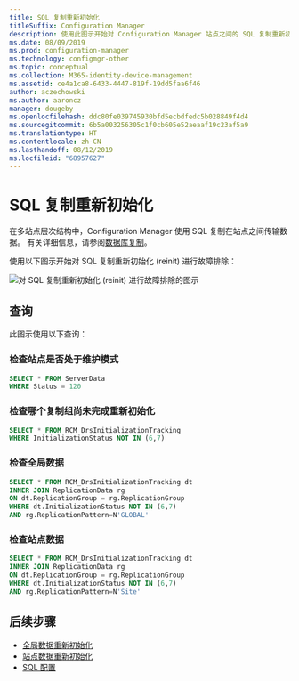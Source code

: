 ```yaml
---
title: SQL 复制重新初始化
titleSuffix: Configuration Manager
description: 使用此图示开始对 Configuration Manager 站点之间的 SQL 复制重新初始化进行故障排除
ms.date: 08/09/2019
ms.prod: configuration-manager
ms.technology: configmgr-other
ms.topic: conceptual
ms.collection: M365-identity-device-management
ms.assetid: ce4a1ca8-6433-4447-819f-19dd5faa6f46
author: aczechowski
ms.author: aaroncz
manager: dougeby
ms.openlocfilehash: ddc80fe039745930bfd5ecbdfedc5b028849f4d4
ms.sourcegitcommit: 6b5a003256305c1f0cb605e52aeaaf19c23af5a9
ms.translationtype: HT
ms.contentlocale: zh-CN
ms.lasthandoff: 08/12/2019
ms.locfileid: "68957627"
---
```

# <a name="sql-replication-reinit"></a>SQL 复制重新初始化

在多站点层次结构中，Configuration Manager 使用 SQL 复制在站点之间传输数据。 有关详细信息，请参阅[数据库复制](/sccm/core/plan-design/hierarchy/database-replication)。

使用以下图示开始对 SQL 复制重新初始化 (reinit) 进行故障排除：

![对 SQL 复制重新初始化 (reinit) 进行故障排除的图示](media/sql-replication-reinit.svg)

## <a name="queries"></a>查询

此图示使用以下查询：

### <a name="check-if-site-is-in-maintenance-mode"></a>检查站点是否处于维护模式

```sql
SELECT * FROM ServerData
WHERE Status = 120
```

### <a name="check-which-replication-group-hasnt-completed-reinit"></a>检查哪个复制组尚未完成重新初始化

```sql
SELECT * FROM RCM_DrsInitializationTracking
WHERE InitializationStatus NOT IN (6,7)
```

### <a name="check-global-data"></a>检查全局数据

```sql
SELECT * FROM RCM_DrsInitializationTracking dt
INNER JOIN ReplicationData rg
ON dt.ReplicationGroup = rg.ReplicationGroup
WHERE dt.InitializationStatus NOT IN (6,7)
AND rg.ReplicationPattern=N'GLOBAL'
```

### <a name="check-site-data"></a>检查站点数据

```sql
SELECT * FROM RCM_DrsInitializationTracking dt
INNER JOIN ReplicationData rg
ON dt.ReplicationGroup = rg.ReplicationGroup
WHERE dt.InitializationStatus NOT IN (6,7)
AND rg.ReplicationPattern=N'Site'
```

## <a name="next-steps"></a>后续步骤

- [全局数据重新初始化](/sccm/core/servers/manage/replication/global-data-reinit)
- [站点数据重新初始化](/sccm/core/servers/manage/replication/site-data-reinit)
- [SQL 配置](/sccm/core/servers/manage/replication/sql-configuration)
